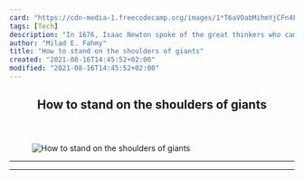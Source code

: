 ```yaml
---
card: "https://cdn-media-1.freecodecamp.org/images/1*T6aVOabMihmYjCFn4Fc0GQ.jpeg"
tags: [Tech]
description: "In 1676, Isaac Newton spoke of the great thinkers who came be"
author: "Milad E. Fahmy"
title: "How to stand on the shoulders of giants"
created: "2021-08-16T14:45:52+02:00"
modified: "2021-08-16T14:45:52+02:00"
---
```

<div class="site-wrapper">
<main id="site-main" class="site-main outer">
<div class="inner">
<article class="post-full post tag-tech tag-startup tag-web-development tag-design tag-life-lessons ">
<header class="post-full-header">
<h1 class="post-full-title">How to stand on the shoulders of giants</h1>
</header>
<figure class="post-full-image">
<picture>
<source media="(max-width: 700px)" sizes="1px" srcset="data:image/gif;base64,R0lGODlhAQABAIAAAAAAAP///yH5BAEAAAAALAAAAAABAAEAAAIBRAA7 1w">
<source media="(min-width: 701px)" sizes="(max-width: 800px) 400px,
(max-width: 1170px) 700px,
1400px" srcset="https://cdn-media-1.freecodecamp.org/images/1*T6aVOabMihmYjCFn4Fc0GQ.jpeg 300w,
https://cdn-media-1.freecodecamp.org/images/1*T6aVOabMihmYjCFn4Fc0GQ.jpeg 600w,
https://cdn-media-1.freecodecamp.org/images/1*T6aVOabMihmYjCFn4Fc0GQ.jpeg 1000w,
https://cdn-media-1.freecodecamp.org/images/1*T6aVOabMihmYjCFn4Fc0GQ.jpeg 2000w">
<img onerror="this.style.display='none'" src="https://cdn-media-1.freecodecamp.org/images/1*T6aVOabMihmYjCFn4Fc0GQ.jpeg" alt="How to stand on the shoulders of giants">
</picture>
</figure>
<section class="post-full-content">
<div class="post-content">
</div>
<hr>
<hr>
</section>
</article>
</div>
</main>
</div>
<!-- Google Tag Manager (noscript) -->
<!-- End Google Tag Manager (noscript) -->
